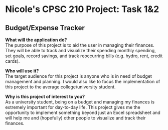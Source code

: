 # Nicole's CPSC 210 Project: Task 1&2 
## Budget/Expense Tracker

**What will the application do?** <br>
The purpose of this project is to aid the user in managing their finances. 
They will be able to track and visualize their spending monthly spending,
set goals, record savings, and track reoccurring bills (e.g. hydro, rent, credit cards).


**Who will use it?**<br>
The target audience for this project is anyone who is in need of budget 
management and planning. I would also like to focus the implementation of this 
project to the average college/university student.


**Why is this project of interest to you?**   <br>
As a university student, being on a budget and managing my finances
is extremely important for day-to-day life. This project gives me the 
opportunity to implement something beyond just an Excel spreadsheet and 
will help me and (hopefully) other people to visualize and track their finances.

